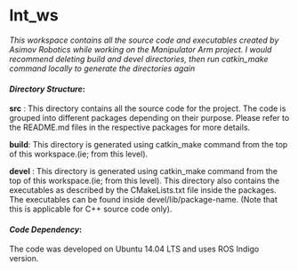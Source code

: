 # lnt_ws
*This workspace contains all the source code and executables created by Asimov Robotics while working on the Manipulator Arm project. I would recommend deleting build and devel directories, then run catkin_make command locally to generate the directories again*

#### _Directory Structure_:

**src** : This directory contains all the source code for the project. The code is grouped into different packages depending on their purpose. Please refer to the README.md files in the respective packages for more details.

**build**: This directory is generated using catkin_make command from the top of this workspace.(ie; from this level).

**devel** :  This directory is generated using catkin_make command from the top of this workspace.(ie; from this level). This directory also contains the executables as described by the CMakeLists.txt file inside the packages. The executables can be found inside devel/lib/package-name. (Note that this is applicable for C++ source code only).

 #### _Code Dependency_:
 
 The code was developed on Ubuntu 14.04 LTS and uses ROS Indigo version.
